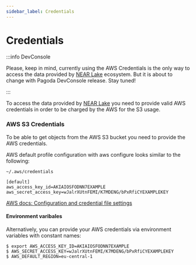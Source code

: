 ```yaml
---
sidebar_label: Credentials
---
```


# Credentials

:::info DevConsole

Please, keep in mind, currently using the AWS Credentials is the only way to access the data provided by [NEAR Lake](/tools/realtime#near-lake-indexer) ecosystem. But it is about to change with Pagoda DevConsole release. Stay tuned!

:::

To access the data provided by [NEAR Lake](/tools/realtime#near-lake-indexer) you need to provide valid AWS credentials in order to be charged by the AWS for the S3 usage.

### AWS S3 Credentials

To be able to get objects from the AWS S3 bucket you need to provide the AWS credentials.

AWS default profile configuration with aws configure looks similar to the following:

```
~/.aws/credentials
```

```
[default]
aws_access_key_id=AKIAIOSFODNN7EXAMPLE
aws_secret_access_key=wJalrXUtnFEMI/K7MDENG/bPxRfiCYEXAMPLEKEY
```

[AWS docs: Configuration and credential file settings](https://docs.aws.amazon.com/cli/latest/userguide/cli-configure-files.html)

#### Environment varibales

Alternatively, you can provide your AWS credentials via environment variables with constant names:

```
$ export AWS_ACCESS_KEY_ID=AKIAIOSFODNN7EXAMPLE
$ AWS_SECRET_ACCESS_KEY=wJalrXUtnFEMI/K7MDENG/bPxRfiCYEXAMPLEKEY
$ AWS_DEFAULT_REGION=eu-central-1
```
